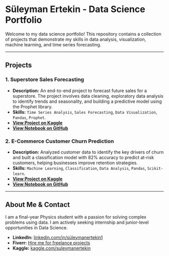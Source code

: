 # Süleyman Ertekin - Data Science Portfolio

Welcome to my data science portfolio! This repository contains a collection of projects that demonstrate my skills in data analysis, visualization, machine learning, and time series forecasting.

---

## Projects

### 1. Superstore Sales Forecasting
*   **Description:** An end-to-end project to forecast future sales for a superstore. The project involves data cleaning, exploratory data analysis to identify trends and seasonality, and building a predictive model using the Prophet library.
*   **Skills:** `Time Series Analysis`, `Sales Forecasting`, `Data Visualization`, `Pandas`, `Prophet`.
*   **[View Project on Kaggle](https://www.kaggle.com/code/suleymanertekin/superstore-sales-forecasting)**
*   **[View Notebook on GitHub](https://github.com/Zoroaster6/Data-Science-Portfolio/blob/main/superstore-sales-forecasting.ipynb)**

### 2. E-Commerce Customer Churn Prediction
*   **Description:** Analyzed customer data to identify the key drivers of churn and built a classification model with 82% accuracy to predict at-risk customers, helping businesses improve retention strategies.
*   **Skills:** `Machine Learning`, `Classification`, `Data Analysis`, `Pandas`, `Scikit-learn`.
*   **[View Project on Kaggle](https://www.kaggle.com/code/suleymanertekin/e-commerce-customer-churn-analysis-prediction)**
*   **[View Notebook on GitHub](https://github.com/Zoroaster6/Data-Science-Portfolio/blob/main/Customer-Churn-Prediction.ipynb)**

---

## About Me & Contact
I am a final-year Physics student with a passion for solving complex problems using data. I am actively seeking internship and junior-level opportunities in Data Science.

*   **LinkedIn:** [linkedin.com/in/süleymanertekin1](https://www.linkedin.com/in/s%C3%BCleymanertekin1/)
*   **Fiverr:** [Hire me for freelance projects](https://www.fiverr.com/s/7Y3PQWW)
*   **Kaggle:** [kaggle.com/suleymanertekin](https://www.kaggle.com/suleymanertekin)
